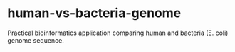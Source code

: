 # human-vs-bacteria-genome
Practical bioinformatics application comparing human and bacteria (E. coli) genome sequence.
